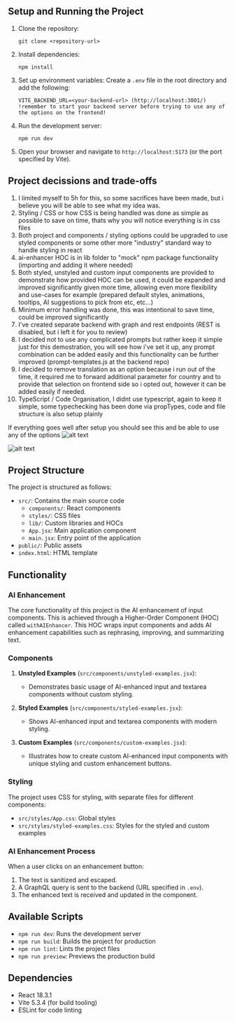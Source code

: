 ## Setup and Running the Project

1. Clone the repository:

   ```
   git clone <repository-url>
   ```

2. Install dependencies:

   ```
   npm install
   ```

3. Set up environment variables:
   Create a `.env` file in the root directory and add the following:

   ```
   VITE_BACKEND_URL=<your-backend-url> (http://localhost:3001/)
   !remember to start your backend server before trying to use any of the options on the frontend!

   ```

4. Run the development server:

   ```
   npm run dev
   ```

5. Open your browser and navigate to `http://localhost:5173` (or the port specified by Vite).

## Project decissions and trade-offs

1. I limited myself to 5h for this, so some sacrifices have been made, but i believe you will be able to see what my idea was.
2. Styling / CSS or how CSS is being handled was done as simple as possible to save on time, thats why you will notice everything is in css files
3. Both project and components / styling options could be upgraded to use styled components or some other more "industry" standard way to handle styling in react
4. ai-enhancer HOC is in lib folder to "mock" npm package functionality (importing and adding it where needed)
5. Both styled, unstyled and custom input components are provided to demonstrate how provided HOC can be used, it could be expanded and improved significantly given more time, allowing even more flexibility and use-cases for example (prepared default styles, animations, tooltips, AI suggestions to pick from etc, etc...)
6. Minimum error handling was done, this was intentional to save time, could be improved significantly
7. I've created separate backend with graph and rest endpoints (REST is disabled, but i left it for you to review)
8. I decided not to use any complicated prompts but rather keep it simple just for this demostration, you will see how i've set it up, any prompt combination can be added easily and this functionality can be further improved (prompt-templates.js at the backend repo)
9. I decided to remove translation as an option because i run out of the time, it required me to forward additional parameter for country and to provide that selection on frontend side so i opted out, however it can be added easily if needed.
10. TypeScript / Code Organisation, I didnt use typescript, again to keep it simple, some typechecking has been done via propTypes, code and file structure is also setup plainly

If everything goes well after setup you should see this and be able to use any of the options
![alt text](https://i.imgur.com/yJRKFrU.png)

![alt text](https://i.imgur.com/YEJwYN9.png)

## Project Structure

The project is structured as follows:

- `src/`: Contains the main source code
  - `components/`: React components
  - `styles/`: CSS files
  - `lib/`: Custom libraries and HOCs
  - `App.jsx`: Main application component
  - `main.jsx`: Entry point of the application
- `public/`: Public assets
- `index.html`: HTML template

## Functionality

### AI Enhancement

The core functionality of this project is the AI enhancement of input components. This is achieved through a Higher-Order Component (HOC) called `withAIEnhancer`. This HOC wraps input components and adds AI enhancement capabilities such as rephrasing, improving, and summarizing text.

### Components

1. **Unstyled Examples** (`src/components/unstyled-examples.jsx`):

   - Demonstrates basic usage of AI-enhanced input and textarea components without custom styling.

2. **Styled Examples** (`src/components/styled-examples.jsx`):

   - Shows AI-enhanced input and textarea components with modern styling.

3. **Custom Examples** (`src/components/custom-examples.jsx`):
   - Illustrates how to create custom AI-enhanced input components with unique styling and custom enhancement buttons.

### Styling

The project uses CSS for styling, with separate files for different components:

- `src/styles/App.css`: Global styles
- `src/styles/styled-examples.css`: Styles for the styled and custom examples

### AI Enhancement Process

When a user clicks on an enhancement button:

1. The text is sanitized and escaped.
2. A GraphQL query is sent to the backend (URL specified in `.env`).
3. The enhanced text is received and updated in the component.

## Available Scripts

- `npm run dev`: Runs the development server
- `npm run build`: Builds the project for production
- `npm run lint`: Lints the project files
- `npm run preview`: Previews the production build

## Dependencies

- React 18.3.1
- Vite 5.3.4 (for build tooling)
- ESLint for code linting
